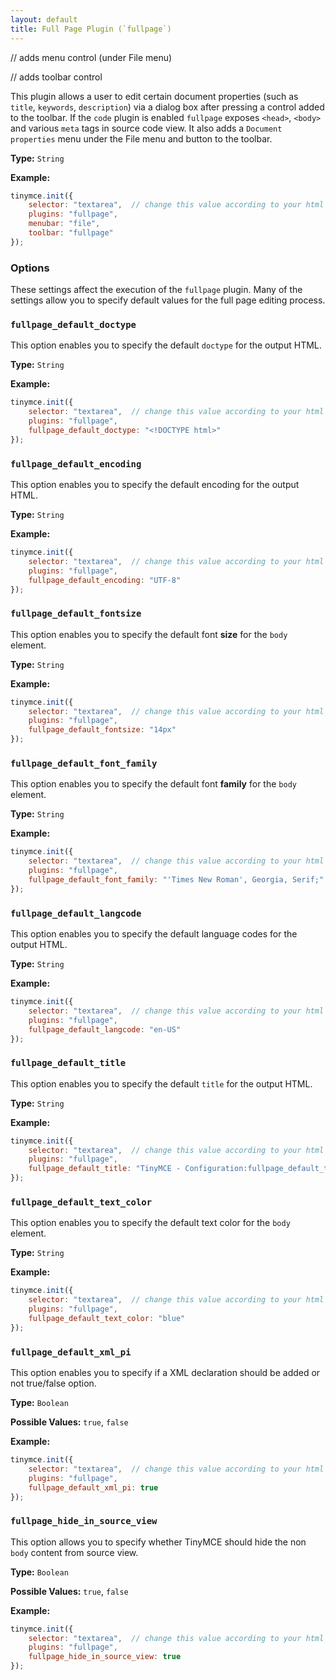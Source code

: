 ```yaml
---
layout: default
title: Full Page Plugin (`fullpage`)
---
```


// adds menu control (under File menu)

// adds toolbar control

This plugin allows a user to edit certain document properties (such as `title`, `keywords`, `description`) via a dialog box after pressing a control added to the toolbar. If the `code` plugin is enabled `fullpage` exposes `<head>`, `<body>` and various `meta` tags in source code view. It also adds a `Document properties` menu under the File menu and button to the toolbar.

**Type:** `String`

**Example:**

```js
tinymce.init({
    selector: "textarea",  // change this value according to your html
    plugins: "fullpage",
    menubar: "file",
    toolbar: "fullpage"
});
```

### Options

These settings affect the execution of the `fullpage` plugin. Many of the settings allow you to specify default values for the full page editing process.

### `fullpage_default_doctype`

This option enables you to specify the default `doctype` for the output HTML.

**Type:** `String`

**Example:**

```js
tinymce.init({
    selector: "textarea",  // change this value according to your html
    plugins: "fullpage",
    fullpage_default_doctype: "<!DOCTYPE html>"
});
```

### `fullpage_default_encoding`

This option enables you to specify the default encoding for the output HTML.

**Type:** `String`

**Example:**

```js
tinymce.init({
    selector: "textarea",  // change this value according to your html
    plugins: "fullpage",
    fullpage_default_encoding: "UTF-8"
});
```

### `fullpage_default_fontsize`

This option enables you to specify the default font **size** for the `body` element.

**Type:** `String`

**Example:**

```js
tinymce.init({
    selector: "textarea",  // change this value according to your html
    plugins: "fullpage",
    fullpage_default_fontsize: "14px"
});
```

### `fullpage_default_font_family`

This option enables you to specify the default font **family** for the `body` element.

**Type:** `String`

**Example:**

```js
tinymce.init({
    selector: "textarea",  // change this value according to your html
    plugins: "fullpage",
    fullpage_default_font_family: "'Times New Roman', Georgia, Serif;"
});
```

### `fullpage_default_langcode`

This option enables you to specify the default language codes for the output HTML.

**Type:** `String`

**Example:**

```js
tinymce.init({
    selector: "textarea",  // change this value according to your html
    plugins: "fullpage",
    fullpage_default_langcode: "en-US"
});
```

### `fullpage_default_title`

This option enables you to specify the default `title` for the output HTML.

**Type:** `String`

**Example:**

```js
tinymce.init({
    selector: "textarea",  // change this value according to your html
    plugins: "fullpage",
    fullpage_default_title: "TinyMCE - Configuration:fullpage_default_title"
});
```

### `fullpage_default_text_color`

This option enables you to specify the default text color for the `body` element.

**Type:** `String`

**Example:**

```js
tinymce.init({
    selector: "textarea",  // change this value according to your html
    plugins: "fullpage",
    fullpage_default_text_color: "blue"
});
```

### `fullpage_default_xml_pi`

This option enables you to specify if a XML declaration should be added or not true/false option.

**Type:** `Boolean`

**Possible Values:** `true`, `false`

**Example:**

```js
tinymce.init({
    selector: "textarea",  // change this value according to your html
    plugins: "fullpage",
    fullpage_default_xml_pi: true
});
```

### `fullpage_hide_in_source_view`

This option allows you to specify whether TinyMCE should hide the non `body` content from source view.

**Type:** `Boolean`

**Possible Values:** `true`, `false`

**Example:**

```js
tinymce.init({
    selector: "textarea",  // change this value according to your html
    plugins: "fullpage",
    fullpage_hide_in_source_view: true
});
```

